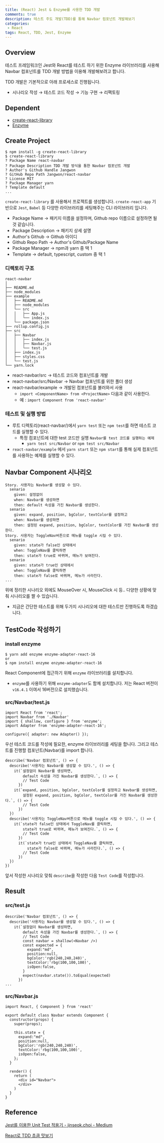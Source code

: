 ```yaml
---
title: (React) Jest & Enzyme를 사용한 TDD 개발
comments: true
description: 테스트 주도 개발(TDD)를 통해 Navbar 컴포넌트 개발해보기
categories:
 - React
tags: React, TDD, Jest, Enzyme 
---
```


## Overview

테스트 프레임워크인 Jest와 React를 테스트 하기 위한 Enzyme 라이브러리를 사용해 Navbar 컴포넌트를 TDD 개발 방법을 이용해 개발해보려고 합니다.

TDD 개발은 기본적으로 아래 프로세스로 진행됩니다.

- 시나리오 작성 → 테스트 코드 작성 → 기능 구현 → 리팩토링

## Dependent

- [create-react-library](https://www.npmjs.com/package/create-react-library)
- [Enzyme](https://airbnb.io/enzyme/)

## Create Project

    $ npm install -g create-react-library
    $ create-react-library
    ? Package Name react-navbar
    ? Package Description TDD 개발 방식을 통한 Navbar 컴포넌트 개발
    ? Author's Github Handle Jangwon
    ? GitHub Repo Path Jangwon/react-navbar
    ? License MIT
    ? Package Manager yarn
    ? Template default
    ...

`create-react-library` 를 사용해서 프로젝트를 생성합니다. `create-react-app` 기반으로 `Jest`, `Babel` 등 다양한 라이브러리를 세팅해주는 CLI 라이브러리 입니다.

- Package Name → 패키지 이름을 설정하며, Github repo 이름으로 설정하면 될것 같습니다.
- Package Description → 패키지 상세 설명
- Author's Github → Github 아이디
- Github Repo Path → Author's Github/Package Name
- Package Manager → npm과 yarn 중 택 1
- Template → default, typescript, custom 중 택 1

### 디렉토리 구조

    react-navbar
    │
    ├── README.md
    ├── node_modules
    ├── example
    │   ├── README.md
    │   ├── node_modules
    │   └── src
    │   │   ├── App.js
    │   │   └── index.js
    │   └── package.json
    ├── rollup.config.js
    ├── src
    │   ├── Navbar
    │   │   ├── index.js
    │   │   ├── Navbar.js
    │   │   └── test.js
    │   ├── index.js
    │   ├── styles.css
    │   └── test.js
    └── yarn.lock

- react-navbar/src → 테스트 코드와 컴포넌트를 개발
- react-navbar/src/Navbar → Navbar 컴포넌트를 위한 폴더 생성
- react-navbar/example → 개발된 컴포넌트를 불러와서 사용
    - `import <ComponentName> from <ProjectName>` 다음과 같이 사용한다.
    - 예 : `import Component from 'react-navbar'`

### 테스트 및 실행 방법

- 루트 디렉토리(react-navbar/)에서 `yarn test` 또는 `npm test`를 하면 테스트 코드를 실행할 수 있다.
    - 특정 컴포넌트에 대한 test 코드만 실행 `Navbar를 test 코드를 실행하는 예제`
        - `yarn test src/Navbar` or `npm test src/Navbar`
- `react-navbar/example` 에서 `yarn start` 또는 `npm start`를 통해 실제 컴포넌트를 사용하는 예제를 실행할 수 있다.

## Navbar Component 시나리오

    Story. 사용자는 Navbar를 생성할 수 있다.
      senario
        given: 설정없이
        when: Navbar를 생성하면
        then: default 속성을 가진 Navbar를 생성한다.
      senario
        given: expand, position, bgColor, textColor를 설정하고
        when: Navbar를 생성하면
        then: 설정된 expand, position, bgColor, textColor를 가진 Navbar를 생성한다.
    Story. 사용자는 ToggleNav버튼으로 메뉴를 toggle 시킬 수 있다.
      senario
        given: state가 false인 상태에서
        when: ToggleNav를 클릭하면
        then: state가 true로 바뀌며, 메뉴가 보여진다.
      senario
        given: state가 true인 상태에서
        when: ToggleNav를 클릭하면
        then: state가 false로 바뀌며, 메뉴가 사라진다.
    ...

위에 정리한 시나리오 외에도 MouseOver 시, MouseClick 시 등.. 다양한 상황에 맞춰 시나리오를 짤 수 있습니다.

- 지금은 간단한 테스트를 위해 두가지 시나리오에 대한 테스트만 진행하도록 하겠습니다.

## TestCode  작성하기

### install enzyme

    $ yarn add enzyme enzyme-adapter-react-16
    or
    $ npm install enzyme enzyme-adapter-react-16

React Component에 접근하기 위해 `enzyme` 라이브러리를 설치합니다.

- `enzyme`를 사용하기 위해 `enzyme-adapter`도 함께 설치합니다. 저는 React 버전이 `v16.4.1` 이여서 16버전으로 설치했습니다.

### src/Navbar/test.js

    import React from 'react';
    import Navbar from './Navbar'
    import { shallow, configure } from 'enzyme';
    import Adapter from 'enzyme-adapter-react-16';
    
    configure({ adapter: new Adapter() });

우선 테스트 코드를 작성에 필요한, enzyme 라이브러리를 세팅을 합니다. 그리고 테스트를 진행할 컴포넌트(Navbar)를 import 합니다. 

    describe('Navbar 컴포넌트', () => {
      describe('사용자는 Navbar를 생성할 수 있다.', () => {
        it(`설정없이 Navbar를 생성하면,
            default 속성을 가진 Navbar를 생성한다.`, () => {
            // Test Code
          })
        it(`expand, position, bgColor, textColor를 설정하고 Navbar를 생성하면, 
            설정된 expand, position, bgColor, textColor를 가진 Navbar를 생성한다.`, () => {
            // Test Code
          })
      })
      describe('사용자는 ToggleNav버튼으로 메뉴를 toggle 시킬 수 있다.', () => {
        it(`state가 false인 상태에서 ToggleNav를 클릭하면,
            state가 true로 바뀌며, 메뉴가 보여진다.`, () => {
            // Test Code
          })
          it(`state가 true인 상태에서 ToggleNav를 클릭하면,
              state가 false로 바뀌며, 메뉴가 사라진다.`, () => {
            // Test Code
          })
      })
    })

앞서 작성한 시나리오 맞춰 `describe`을 작성한 다음 `Test Code`를 작성합니다.

## Result

### src/test.js

    describe('Navbar 컴포넌트', () => {
      describe('사용자는 Navbar를 생성할 수 있다.', () => {
        it(`설정없이 Navbar를 생성하면,
            default 속성을 가진 Navbar를 생성한다.`, () => {
            // Test Code
            const navbar = shallow(<Navbar />)
            const expected = {
              expand:"md",
              position:null,
              bgColor:'rgb(240,240,240)',
              textColor:'rbg(100,100,100)',
              isOpen:false,
            }
            expect(navbar.state()).toEqual(expected)
          })
    ...

### src/Navbar.js

    import React, { Component } from 'react'
    
    export default class Navbar extends Component {
      constructor(props) {
        super(props);
    
        this.state = {
          expand:"md",
          position:null,
          bgColor:'rgb(240,240,240)',
          textColor:'rbg(100,100,100)',
          isOpen:false,
        };
      }
    
      render() {
        return (
          <div id="Navbar">
          </div>
        )
      }
    }

## Reference

[Jest를 이용한 Unit Test 적용기 - jinseok.choi - Medium](https://medium.com/@jinseok.choi/jest%EB%A5%BC-%EC%9D%B4%EC%9A%A9%ED%95%9C-unit-test-%EC%A0%81%EC%9A%A9%EA%B8%B0-420049c16cc8)

[React로 TDD 쵸큼 맛보기](https://www.slideshare.net/jeokrang/react-tdd-76066004)